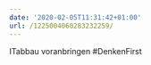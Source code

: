 ```yaml
---
date: '2020-02-05T11:31:42+01:00'
url: /1225004060283232259/
---
```

ITabbau voranbringen #DenkenFirst
